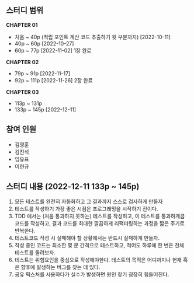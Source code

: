 ## 스터디 범위

**CHAPTER 01**

- 처음 ~ 40p (적립 포인트 계산 코드 추출하기 윗 부분까지) [2022-10-11]
- 40p ~ 60p [2022-10-27]
- 60p ~ 77p [2022-11-02] 1장 완료

**CHAPTER 02**

- 79p ~ 91p [2022-11-17]
- 92p ~ 111p [2022-11-26] 2장 완료

**CHAPTER 03**

- 113p ~ 131p
- 133p ~ 145p [2022-12-11]

## 참여 인원

- 김영훈
- 김진석
- 임유표
- 이현규

## 스터디 내용 (**2022-12-11** 133p ~ 145p)

1. 모든 테스트를 완전히 자동화하고 그 결과까지 스스로 검사하게 만들자
2. 테스트를 작성하기 가장 좋은 시점은 프로그래밍을 시작하기 전이다.
3. TDD 에서는 (처음 통과하지 못하는) 테스트를 작성하고, 이 테스트를 통과하게끔 코드를 작성하고, 결과 코드를 최대한 깔끔하게 리팩터링하는 과정을 짧은 주기로 반복한다.
4. 테스트코드 작성 시 실패해야 할 상황에서는 반드시 실패하게 만들자.
5. 작성 중인 코드는 최소한 몇 분 간격으로 테스트하고, 적어도 하루에 한 번은 전체 테스트를 돌려보자.
6. 테스트는 위험요인을 중심으로 작성해야한다. 테스트의 목적은 어디까지나 현재 혹은 향후에 발생하는 버그를 찾는 데 있다.
7. 공유 픽스처를 사용하다가 실수가 발생하면 원인 찾기 굉장히 힘들어진다.
